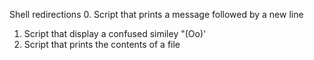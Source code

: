 Shell redirections
0. Script that prints a message followed by a new line
1. Script that display a confused similey "(Oo)'
2. Script that prints the contents of a file
